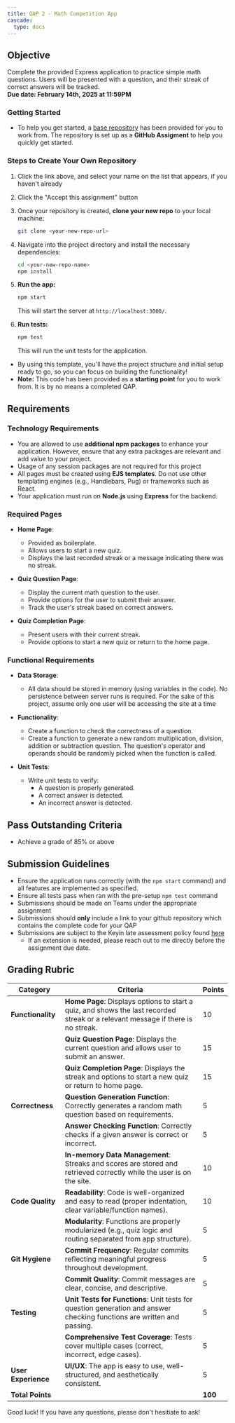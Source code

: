 ```yaml
---
title: QAP 2 - Math Competition App
cascade:
  type: docs
---
```


## Objective
Complete the provided Express application to practice simple math questions. Users will be presented with a question, and their streak of correct answers will be tracked.  
**Due date: February 14th, 2025 at 11:59PM**

### Getting Started
- To help you get started, a [base repository](https://classroom.github.com/a/Tw9ktGPW) has been provided for you to work from. The repository is set up as a **GitHub Assigment** to help you quickly get started.

### Steps to Create Your Own Repository

1. Click the link above, and select your name on the list that appears, if you haven't already
   
1. Click the "Accept this assignment" button

1. Once your repository is created, **clone your new repo** to your local machine:
    ```bash
    git clone <your-new-repo-url>
    ```

1. Navigate into the project directory and install the necessary dependencies:
    ```bash
    cd <your-new-repo-name>
    npm install
    ```
  
1. **Run the app:**
    ```bash
    npm start
    ```
    This will start the server at `http://localhost:3000/`.

1. **Run tests:**
    ```bash
    npm test
    ```
    This will run the unit tests for the application.

- By using this template, you'll have the project structure and initial setup ready to go, so you can focus on building the functionality!
- **Note:** This code has been provided as a **starting point** for you to work from. It is by no means a completed QAP.

## Requirements
### Technology Requirements
- You are allowed to use **additional npm packages** to enhance your application. However, ensure that any extra packages are relevant and add value to your project.
- Usage of any session packages are not required for this project
- All pages must be created using **EJS templates**. Do not use other templating engines (e.g., Handlebars, Pug) or frameworks such as React.
- Your application must run on **Node.js** using **Express** for the backend.
### Required Pages
- **Home Page**: 
  - Provided as boilerplate.
  - Allows users to start a new quiz.
  - Displays the last recorded streak or a message indicating there was no streak.

- **Quiz Question Page**:
  - Display the current math question to the user.
  - Provide options for the user to submit their answer.
  - Track the user's streak based on correct answers.

- **Quiz Completion Page**:
  - Present users with their current streak.
  - Provide options to start a new quiz or return to the home page.

### Functional Requirements
- **Data Storage**:
  - All data should be stored in memory (using variables in the code). No persistence between server runs is required. For the sake of this project, assume only one user will be accessing the site at a time

- **Functionality**:
  - Create a function to check the correctness of a question.
  - Create a function to generate a new random multiplication, division, addition or subtraction question. The question's operator and operands should be randomly picked when the function is called.

- **Unit Tests**:
  - Write unit tests to verify:
    - A question is properly generated.
    - A correct answer is detected.
    - An incorrect answer is detected.

## Pass Outstanding Criteria
- Achieve a grade of 85% or above

## Submission Guidelines
- Ensure the application runs correctly (with the `npm start` command) and all features are implemented as specified.
- Ensure all tests pass when ran with the pre-setup `npm test` command
- Submissions should be made on Teams under the appropriate assignment
- Submissions should **only** include a link to your github repository which contains the complete code for your QAP
- Submissions are subject to the Keyin late assessment policy found [here](https://keyincollege289.sharepoint.com/:b:/s/DatabaseProgramming-SD14Jan.2025-Apr.2025/ERhPYAhTYw5LncPYJt1qjfABVmfRwDZvyAWrtZGZmzgjBA?e=vqGUKb) 
  - If an extension is needed, please reach out to me directly before the assignment due date.

## Grading Rubric

| **Category**        | **Criteria**                                                                                                            | **Points** |
|---------------------|-------------------------------------------------------------------------------------------------------------------------|------------|
| **Functionality**   | **Home Page**: Displays options to start a quiz, and shows the last recorded streak or a relevant message if there is no streak.                 | 10         |
|                     | **Quiz Question Page**: Displays the current question and allows user to submit an answer.                              | 15         |
|                     | **Quiz Completion Page**: Displays the streak and options to start a new quiz or return to home page.                   | 15         |
| **Correctness**     | **Question Generation Function**: Correctly generates a random math question based on requirements.                     | 5          |
|                     | **Answer Checking Function**: Correctly checks if a given answer is correct or incorrect.                               | 5          |
|                     | **In-memory Data Management**: Streaks and scores are stored and retrieved correctly while the user is on the site.     | 10         |
| **Code Quality**    | **Readability**: Code is well-organized and easy to read (proper indentation, clear variable/function names).           | 10         |
|                     | **Modularity**: Functions are properly modularized (e.g., quiz logic and routing separated from app structure).         | 5          |
| **Git Hygiene**     | **Commit Frequency**: Regular commits reflecting meaningful progress throughout development.                            | 5          |
|                     | **Commit Quality**: Commit messages are clear, concise, and descriptive.                                                | 5          |
| **Testing**         | **Unit Tests for Functions**: Unit tests for question generation and answer checking functions are written and passing. | 5          |
|                     | **Comprehensive Test Coverage**: Tests cover multiple cases (correct, incorrect, edge cases).                           | 5          |
| **User Experience** | **UI/UX**: The app is easy to use, well-structured, and aesthetically consistent.                                       | 5          |
| **Total Points**    |                                                                                                                         | **100**    |

Good luck! If you have any questions, please don't hesitiate to ask!